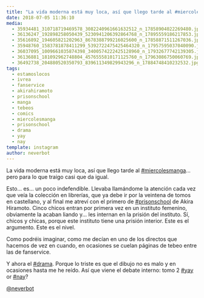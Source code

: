 ```yaml
---
title: "La vida moderna está muy loca, así que llego tarde al #miercolesmanga... pero para lo que traigo casi que da igual"
date: 2018-07-05 11:36:10
media: 
  - 35934481_310718719469578_3082240961661632512_n_17858904022269480.jpg
  - 36136247_192898258050439_5230941206392864768_n_17895559186217853.jpg
  - 35616892_194605821202963_8678388799216025600_n_17858871511267036.jpg
  - 35948760_1583781878411299_5392722475425464320_n_17957595037040090.jpg
  - 36037095_1009661035874398_3400574222425128960_n_17932677742139305.jpg
  - 36136881_181092962748804_4576555810171125760_n_17963086750060769.jpg
  - 36492738_204880520350793_839611349829943296_n_17884748410232532.jpg
tags: 
  - estamoslocos
  - ivrea
  - fanservice
  - akirahiramoto
  - prisonschool
  - manga
  - tebeos
  - comics
  - miercolesmanga
  - prisonschool
  - drama
  - yay
  - nay
template: instagram
author: neverbot
---
```


La vida moderna está muy loca, así que llego tarde al [#miercolesmanga](/tags/miercolesmanga)... pero para lo que traigo casi que da igual.

Esto... es... un poco indefendible. Llevaba llamándome la atención cada vez que veía la colección en librerías, que ya debe ir por la veintena de tomos en castellano, y al final me atreví con el primero de [#prisonschool](/tags/prisonschool) de Akira Hiramoto. Cinco chicos entran por primera vez en un instituto femenino, obviamente la acaban liando y... les internan en la prisión del instituto. Sí, chicos y chicas, porque este instituto tiene una prisión interior. Este es el argumento. Este es el nivel.

Como podréis imaginar, como me decían en uno de los directos que hacemos de vez en cuando, en ocasiones se cuelan páginas de tebeo entre las de fanservice.

Y ahora el [#drama](/tags/drama). Porque lo triste es que el dibujo no es malo y en ocasiones hasta me he reído. Así que viene el debate interno: tomo 2 [#yay](/tags/yay) or [#nay](/tags/nay)?

[@neverbot](https://instagram.com/neverbot)
